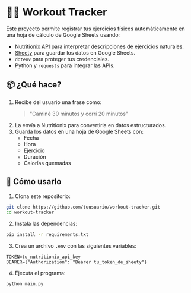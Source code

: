 # 🏋️‍♂️ Workout Tracker

Este proyecto permite registrar tus ejercicios físicos automáticamente en una hoja de cálculo de Google Sheets usando:

- [Nutritionix API](https://www.nutritionix.com/business/api) para interpretar descripciones de ejercicios naturales.
- [Sheety](https://sheety.co/) para guardar los datos en Google Sheets.
- `dotenv` para proteger tus credenciales.
- Python y `requests` para integrar las APIs.

## 📦 ¿Qué hace?

1. Recibe del usuario una frase como:
   > "Caminé 30 minutos y corrí 20 minutos"
2. La envía a Nutritionix para convertirla en datos estructurados.
3. Guarda los datos en una hoja de Google Sheets con:
   - Fecha
   - Hora
   - Ejercicio
   - Duración
   - Calorías quemadas

## 🚀 Cómo usarlo

1. Clona este repositorio:

```bash
git clone https://github.com/tuusuario/workout-tracker.git
cd workout-tracker
```

2. Instala las dependencias:

```bash
pip install -r requirements.txt
```

3. Crea un archivo `.env` con las siguientes variables:

```env
TOKEN=tu_nutritionix_api_key
BEARER={"Authorization": "Bearer tu_token_de_sheety"}
```

4. Ejecuta el programa:

```python
python main.py
```
